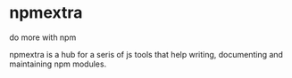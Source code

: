 # npmextra
do more with npm

npmextra is a hub for a seris of js tools that help writing, documenting and maintaining npm modules.
